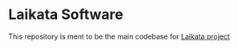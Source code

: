 # Laikata Software

This repository is ment to be the main codebase for [Laikata project](https://github.com/Laikata)
